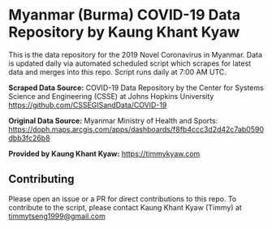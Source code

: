 # Myanmar (Burma) COVID-19 Data Repository by Kaung Khant Kyaw

This is the data repository for the 2019 Novel Coronavirus in Myanmar. Data is updated daily via automated scheduled script which scrapes for latest data and merges into this repo. Script runs daily at 7:00 AM UTC.

<b>Scraped Data Source:</b>
COVID-19 Data Repository by the Center for Systems Science and Engineering (CSSE) at Johns Hopkins University https://github.com/CSSEGISandData/COVID-19

<b>Original Data Source:</b>
Myanmar Ministry of Health and Sports: https://doph.maps.arcgis.com/apps/dashboards/f8fb4ccc3d2d42c7ab0590dbb3fc26b8

<b>Provided by Kaung Khant Kyaw:</b>
https://timmykyaw.com

## Contributing
Please open an issue or a PR for direct contributions to this repo. To contribute to the script, please contact Kaung Khant Kyaw (Timmy) at timmytseng1999@gmail.com